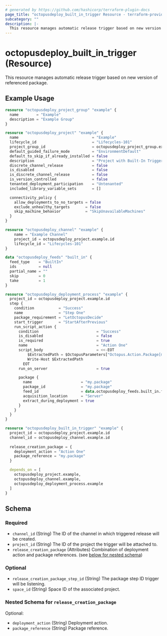 ```yaml
---
# generated by https://github.com/hashicorp/terraform-plugin-docs
page_title: "octopusdeploy_built_in_trigger Resource - terraform-provider-octopusdeploy"
subcategory: ""
description: |-
  This resource manages automatic release trigger based on new version of referenced package.
---
```


# octopusdeploy_built_in_trigger (Resource)

This resource manages automatic release trigger based on new version of referenced package.

## Example Usage

```terraform
resource "octopusdeploy_project_group" "example" {
  name        = "Example"
  description = "Example Group"
}

resource "octopusdeploy_project" "example" {
  name                                 = "Example"
  lifecycle_id                         = "Lifecycles-101"
  project_group_id                     = octopusdeploy_project_group.example.id
  default_guided_failure_mode          = "EnvironmentDefault"
  default_to_skip_if_already_installed = false
  description                          = "Project with Built-In Trigger"
  discrete_channel_release             = false
  is_disabled                          = false
  is_discrete_channel_release          = false
  is_version_controlled                = false
  tenanted_deployment_participation    = "Untenanted"
  included_library_variable_sets       = []

  connectivity_policy {
    allow_deployments_to_no_targets = false
    exclude_unhealthy_targets       = false
    skip_machine_behavior           = "SkipUnavailableMachines"
  }
}

resource "octopusdeploy_channel" "example" {
    name = "Example Channel"
    project_id = octopusdeploy_project.example.id
    lifecycle_id = "Lifecycles-101"
}

data "octopusdeploy_feeds" "built_in" {
  feed_type    = "BuiltIn"
  ids          = null
  partial_name = ""
  skip         = 0
  take         = 1
}

resource "octopusdeploy_deployment_process" "example" {
  project_id = octopusdeploy_project.example.id
  step {
    condition           = "Success"
    name                = "Step One"
    package_requirement = "LetOctopusDecide"
    start_trigger       = "StartAfterPrevious"
    run_script_action {
      condition                          = "Success"
      is_disabled                        = false
      is_required                        = true
      name                               = "Action One"
      script_body                        = <<-EOT
          $ExtractedPath = $OctopusParameters["Octopus.Action.Package[my.package].ExtractedPath"]
          Write-Host $ExtractedPath
        EOT
      run_on_server                      = true

      package {
        name                      = "my.package"
        package_id                = "my.package"
        feed_id                   = data.octopusdeploy_feeds.built_in.feeds[0].id
        acquisition_location      = "Server"
        extract_during_deployment = true
      }
    }
  }
}

resource "octopusdeploy_built_in_trigger" "example" {
  project_id = octopusdeploy_project.example.id
  channel_id = octopusdeploy_channel.example.id
  
  release_creation_package = {
    deployment_action = "Action One"
    package_reference = "my.package"
  }

  depends_on = [
    octopusdeploy_project.example,
    octopusdeploy_channel.example,
    octopusdeploy_deployment_process.example
  ]
}
```

<!-- schema generated by tfplugindocs -->
## Schema

### Required

- `channel_id` (String) The ID of the channel in which triggered release will be created.
- `project_id` (String) The ID of the project the trigger will be attached to.
- `release_creation_package` (Attributes) Combination of deployment action and package references. (see [below for nested schema](#nestedatt--release_creation_package))

### Optional

- `release_creation_package_step_id` (String) The package step ID trigger will be listening.
- `space_id` (String) Space ID of the associated project.

<a id="nestedatt--release_creation_package"></a>
### Nested Schema for `release_creation_package`

Optional:

- `deployment_action` (String) Deployment action.
- `package_reference` (String) Package reference.
